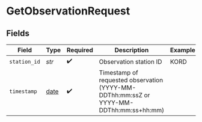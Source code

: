 # GetObservationRequest


## Fields

| Field                                                                                  | Type                                                                                   | Required                                                                               | Description                                                                            | Example                                                                                |
| -------------------------------------------------------------------------------------- | -------------------------------------------------------------------------------------- | -------------------------------------------------------------------------------------- | -------------------------------------------------------------------------------------- | -------------------------------------------------------------------------------------- |
| `station_id`                                                                           | *str*                                                                                  | :heavy_check_mark:                                                                     | Observation station ID                                                                 | KORD                                                                                   |
| `timestamp`                                                                            | [date](https://docs.python.org/3/library/datetime.html#date-objects)                   | :heavy_check_mark:                                                                     | Timestamp of requested observation (YYYY-MM-DDThh:mm:ssZ or YYYY-MM-DDThh:mm:ss+hh:mm) |                                                                                        |